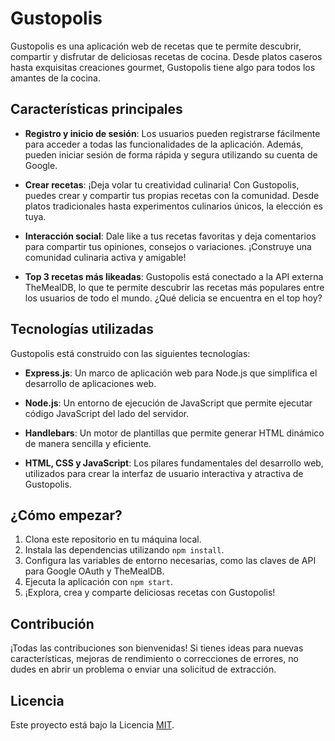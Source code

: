 # Gustopolis

Gustopolis es una aplicación web de recetas que te permite descubrir, compartir y disfrutar de deliciosas recetas de cocina. Desde platos caseros hasta exquisitas creaciones gourmet, Gustopolis tiene algo para todos los amantes de la cocina.

## Características principales

- **Registro y inicio de sesión**: Los usuarios pueden registrarse fácilmente para acceder a todas las funcionalidades de la aplicación. Además, pueden iniciar sesión de forma rápida y segura utilizando su cuenta de Google.
  
- **Crear recetas**: ¡Deja volar tu creatividad culinaria! Con Gustopolis, puedes crear y compartir tus propias recetas con la comunidad. Desde platos tradicionales hasta experimentos culinarios únicos, la elección es tuya.

- **Interacción social**: Dale like a tus recetas favoritas y deja comentarios para compartir tus opiniones, consejos o variaciones. ¡Construye una comunidad culinaria activa y amigable!

- **Top 3 recetas más likeadas**: Gustopolis está conectado a la API externa TheMealDB, lo que te permite descubrir las recetas más populares entre los usuarios de todo el mundo. ¿Qué delicia se encuentra en el top hoy?

## Tecnologías utilizadas

Gustopolis está construido con las siguientes tecnologías:

- **Express.js**: Un marco de aplicación web para Node.js que simplifica el desarrollo de aplicaciones web.
  
- **Node.js**: Un entorno de ejecución de JavaScript que permite ejecutar código JavaScript del lado del servidor.

- **Handlebars**: Un motor de plantillas que permite generar HTML dinámico de manera sencilla y eficiente.

- **HTML, CSS y JavaScript**: Los pilares fundamentales del desarrollo web, utilizados para crear la interfaz de usuario interactiva y atractiva de Gustopolis.

## ¿Cómo empezar?

1. Clona este repositorio en tu máquina local.
2. Instala las dependencias utilizando `npm install`.
3. Configura las variables de entorno necesarias, como las claves de API para Google OAuth y TheMealDB.
4. Ejecuta la aplicación con `npm start`.
5. ¡Explora, crea y comparte deliciosas recetas con Gustopolis!

## Contribución

¡Todas las contribuciones son bienvenidas! Si tienes ideas para nuevas características, mejoras de rendimiento o correcciones de errores, no dudes en abrir un problema o enviar una solicitud de extracción.

## Licencia

Este proyecto está bajo la Licencia [MIT](LICENSE).
